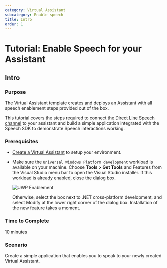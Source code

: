 ```yaml
---
category: Virtual Assistant
subcategory: Enable speech 
title: Intro
order: 1
---
```


# Tutorial: Enable Speech for your Assistant

## Intro

### Purpose

The Virtual Assistant template creates and deploys an Assistant with all speech enablement steps provided out of the box.

This tutorial covers the steps required to connect the [Direct Line Speech channel](https://docs.microsoft.com/en-us/azure/bot-service/directline-speech-bot?view=azure-bot-service-4.0) to your assistant and build a simple application integrated with the Speech SDK to demonstrate Speech interactions working.

### Prerequisites

- [Create a Virtual Assistant]({{site.baseurl}}/tutorials/csharp/create-assistant/1_intro) to setup your environment.

- Make sure the `Universal Windows Platform development` workload is available on your machine. Choose **Tools > Get Tools** and Features from the Visual Studio menu bar to open the Visual Studio installer. If this workload is already enabled, close the dialog box.

    ![UWP Enablement]({{site.baseurl}}/assets/images/vs-enable-uwp-workload.png)

    Otherwise, select the box next to .NET cross-platform development, and select Modify at the lower right corner of the dialog box. Installation of the new feature takes a moment.

### Time to Complete

10 minutes

### Scenario

Create a simple application that enables you to speak to your newly created Virtual Assistant.



